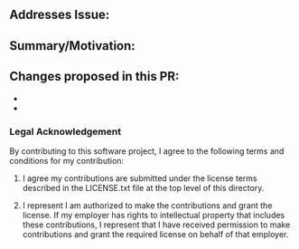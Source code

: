 ## Addresses Issue: 


## Summary/Motivation:


## Changes proposed in this PR:
-
-

### Legal Acknowledgement

By contributing to this software project, I agree to the following terms and conditions for my contribution:

1. I agree my contributions are submitted under the license terms described in the LICENSE.txt file
   at the top level of this directory.

2. I represent I am authorized to make the contributions and grant the license. If my employer has
   rights to intellectual property that includes these contributions, I represent that I have
   received permission to make contributions and grant the required license on behalf of that
   employer.
